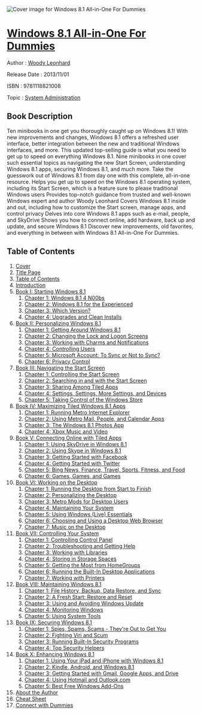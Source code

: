 ![Cover image for Windows 8.1 All-in-One For Dummies](https://imgdetail.ebookreading.net/cover/cover/system_admin/EB9781118821008.jpg)

[Windows 8.1 All-in-One For Dummies](https://ebookreading.net/view/book/Windows+8.1+All-in-One+For+Dummies-EB9781118821008_1.html "Windows 8.1 All-in-One For Dummies")
====================================================================================================================

Author : [Woody Leonhard](https://ebookreading.net/search/author/Woody+Leonhard)

Release Date : 2013/11/01

ISBN : 9781118821008

Topic : [System Administration](https://ebookreading.net/search/category/system-administration)

Book Description
-----------------

Ten minibooks in one get you thoroughly caught up on Windows 8.1!
With new improvements and changes, Windows 8.1 offers a refreshed user interface, better integration between the new and traditional Windows interfaces, and more. This updated top-selling guide is what you need to get up to speed on everything Windows 8.1. Nine minibooks in one cover such essential topics as navigating the new Start Screen, understanding Windows 8.1 apps, securing Windows 8.1, and much more. Take the guesswork out of Windows 8.1 from day one with this complete, all-in-one resource.
Helps you get up to speed on the Windows 8.1 operating system, including its Start Screen, which is a feature sure to please traditional Windows users
Provides top-notch guidance from trusted and well-known Windows expert and author Woody Leonhard
Covers Windows 8.1 inside and out, including how to customize the Start screen, manage apps, and control privacy
Delves into core Windows 8.1 apps such as e-mail, people, and SkyDrive
Shows you how to connect online, add hardware, back up and update, and secure Windows 8.1
Discover new improvements, old favorites, and everything in between with Windows 8.1 All-in-One For Dummies.
              
Table of Contents
-----------------

1. [Cover](https://ebookreading.net/view/book/Windows+8.1+All-in-One+For+Dummies-EB9781118821008_1.html)
1. [Title Page](https://ebookreading.net/view/book/Windows+8.1+All-in-One+For+Dummies-EB9781118821008_2.html)
1. [Table of Contents](https://ebookreading.net/view/book/Windows+8.1+All-in-One+For+Dummies-EB9781118821008_3.html)
1. [Introduction](https://ebookreading.net/view/book/Windows+8.1+All-in-One+For+Dummies-EB9781118821008_4.html)
1. [Book I: Starting Windows 8.1](https://ebookreading.net/view/book/Windows+8.1+All-in-One+For+Dummies-EB9781118821008_5.html)
    1. [Chapter 1: Windows 8.1 4 N00bs](https://ebookreading.net/view/book/Windows+8.1+All-in-One+For+Dummies-EB9781118821008_6.html)
    1. [Chapter 2: Windows 8.1 for the Experienced](https://ebookreading.net/view/book/Windows+8.1+All-in-One+For+Dummies-EB9781118821008_7.html)
    1. [Chapter 3: Which Version?](https://ebookreading.net/view/book/Windows+8.1+All-in-One+For+Dummies-EB9781118821008_8.html)
    1. [Chapter 4: Upgrades and Clean Installs](https://ebookreading.net/view/book/Windows+8.1+All-in-One+For+Dummies-EB9781118821008_9.html)
1. [Book II: Personalizing Windows 8.1](https://ebookreading.net/view/book/Windows+8.1+All-in-One+For+Dummies-EB9781118821008_10.html)
    1. [Chapter 1: Getting Around Windows 8.1](https://ebookreading.net/view/book/Windows+8.1+All-in-One+For+Dummies-EB9781118821008_11.html)
    1. [Chapter 2: Changing the Lock and Logon Screens](https://ebookreading.net/view/book/Windows+8.1+All-in-One+For+Dummies-EB9781118821008_12.html)
    1. [Chapter 3: Working with Charms and Notifications](https://ebookreading.net/view/book/Windows+8.1+All-in-One+For+Dummies-EB9781118821008_13.html)
    1. [Chapter 4: Controlling Users](https://ebookreading.net/view/book/Windows+8.1+All-in-One+For+Dummies-EB9781118821008_14.html)
    1. [Chapter 5: Microsoft Account: To Sync or Not to Sync?](https://ebookreading.net/view/book/Windows+8.1+All-in-One+For+Dummies-EB9781118821008_15.html)
    1. [Chapter 6: Privacy Control](https://ebookreading.net/view/book/Windows+8.1+All-in-One+For+Dummies-EB9781118821008_16.html)
1. [Book III: Navigating the Start Screen](https://ebookreading.net/view/book/Windows+8.1+All-in-One+For+Dummies-EB9781118821008_17.html)
    1. [Chapter 1: Controlling the Start Screen](https://ebookreading.net/view/book/Windows+8.1+All-in-One+For+Dummies-EB9781118821008_18.html)
    1. [Chapter 2: Searching in and with the Start Screen](https://ebookreading.net/view/book/Windows+8.1+All-in-One+For+Dummies-EB9781118821008_19.html)
    1. [Chapter 3: Sharing Among Tiled Apps](https://ebookreading.net/view/book/Windows+8.1+All-in-One+For+Dummies-EB9781118821008_20.html)
    1. [Chapter 4: Settings, Settings, More Settings, and Devices](https://ebookreading.net/view/book/Windows+8.1+All-in-One+For+Dummies-EB9781118821008_21.html)
    1. [Chapter 5: Taking Control of the Windows Store](https://ebookreading.net/view/book/Windows+8.1+All-in-One+For+Dummies-EB9781118821008_22.html)
1. [Book IV: Maximizing Tiled Windows 8.1 Apps](https://ebookreading.net/view/book/Windows+8.1+All-in-One+For+Dummies-EB9781118821008_23.html)
    1. [Chapter 1: Running Metro Internet Explorer](https://ebookreading.net/view/book/Windows+8.1+All-in-One+For+Dummies-EB9781118821008_24.html)
    1. [Chapter 2: Using Metro Mail, People, and Calendar Apps](https://ebookreading.net/view/book/Windows+8.1+All-in-One+For+Dummies-EB9781118821008_25.html)
    1. [Chapter 3: The Windows 8.1 Photos App](https://ebookreading.net/view/book/Windows+8.1+All-in-One+For+Dummies-EB9781118821008_26.html)
    1. [Chapter 4: Xbox Music and Video](https://ebookreading.net/view/book/Windows+8.1+All-in-One+For+Dummies-EB9781118821008_27.html)
1. [Book V: Connecting Online with Tiled Apps](https://ebookreading.net/view/book/Windows+8.1+All-in-One+For+Dummies-EB9781118821008_28.html)
    1. [Chapter 1: Using SkyDrive in Windows 8.1](https://ebookreading.net/view/book/Windows+8.1+All-in-One+For+Dummies-EB9781118821008_29.html)
    1. [Chapter 2: Using Skype in Windows 8.1](https://ebookreading.net/view/book/Windows+8.1+All-in-One+For+Dummies-EB9781118821008_30.html)
    1. [Chapter 3: Getting Started with Facebook](https://ebookreading.net/view/book/Windows+8.1+All-in-One+For+Dummies-EB9781118821008_31.html)
    1. [Chapter 4: Getting Started with Twitter](https://ebookreading.net/view/book/Windows+8.1+All-in-One+For+Dummies-EB9781118821008_32.html)
    1. [Chapter 5: Bing News, Finance, Travel, Sports, Fitness, and Food](https://ebookreading.net/view/book/Windows+8.1+All-in-One+For+Dummies-EB9781118821008_33.html)
    1. [Chapter 6: Games, Games, and Games](https://ebookreading.net/view/book/Windows+8.1+All-in-One+For+Dummies-EB9781118821008_34.html)
1. [Book VI: Working on the Desktop](https://ebookreading.net/view/book/Windows+8.1+All-in-One+For+Dummies-EB9781118821008_35.html)
    1. [Chapter 1: Running the Desktop from Start to Finish](https://ebookreading.net/view/book/Windows+8.1+All-in-One+For+Dummies-EB9781118821008_36.html)
    1. [Chapter 2: Personalizing the Desktop](https://ebookreading.net/view/book/Windows+8.1+All-in-One+For+Dummies-EB9781118821008_37.html)
    1. [Chapter 3: Metro Mods for Desktop Users](https://ebookreading.net/view/book/Windows+8.1+All-in-One+For+Dummies-EB9781118821008_38.html)
    1. [Chapter 4: Maintaining Your System](https://ebookreading.net/view/book/Windows+8.1+All-in-One+For+Dummies-EB9781118821008_39.html)
    1. [Chapter 5: Using Windows (Live) Essentials](https://ebookreading.net/view/book/Windows+8.1+All-in-One+For+Dummies-EB9781118821008_40.html)
    1. [Chapter 6: Choosing and Using a Desktop Web Browser](https://ebookreading.net/view/book/Windows+8.1+All-in-One+For+Dummies-EB9781118821008_41.html)
    1. [Chapter 7: Music on the Desktop](https://ebookreading.net/view/book/Windows+8.1+All-in-One+For+Dummies-EB9781118821008_42.html)
1. [Book VII: Controlling Your System](https://ebookreading.net/view/book/Windows+8.1+All-in-One+For+Dummies-EB9781118821008_43.html)
    1. [Chapter 1: Controlling Control Panel](https://ebookreading.net/view/book/Windows+8.1+All-in-One+For+Dummies-EB9781118821008_44.html)
    1. [Chapter 2: Troubleshooting and Getting Help](https://ebookreading.net/view/book/Windows+8.1+All-in-One+For+Dummies-EB9781118821008_45.html)
    1. [Chapter 3: Working with Libraries](https://ebookreading.net/view/book/Windows+8.1+All-in-One+For+Dummies-EB9781118821008_46.html)
    1. [Chapter 4: Storing in Storage Spaces](https://ebookreading.net/view/book/Windows+8.1+All-in-One+For+Dummies-EB9781118821008_47.html)
    1. [Chapter 5: Getting the Most from HomeGroups](https://ebookreading.net/view/book/Windows+8.1+All-in-One+For+Dummies-EB9781118821008_48.html)
    1. [Chapter 6: Running the Built-In Desktop Applications](https://ebookreading.net/view/book/Windows+8.1+All-in-One+For+Dummies-EB9781118821008_49.html)
    1. [Chapter 7: Working with Printers](https://ebookreading.net/view/book/Windows+8.1+All-in-One+For+Dummies-EB9781118821008_50.html)
1. [Book VIII: Maintaining Windows 8.1](https://ebookreading.net/view/book/Windows+8.1+All-in-One+For+Dummies-EB9781118821008_51.html)
    1. [Chapter 1: File History, Backup, Data Restore, and Sync](https://ebookreading.net/view/book/Windows+8.1+All-in-One+For+Dummies-EB9781118821008_52.html)
    1. [Chapter 2: A Fresh Start: Restore and Reset](https://ebookreading.net/view/book/Windows+8.1+All-in-One+For+Dummies-EB9781118821008_53.html)
    1. [Chapter 3: Using and Avoiding Windows Update](https://ebookreading.net/view/book/Windows+8.1+All-in-One+For+Dummies-EB9781118821008_54.html)
    1. [Chapter 4: Monitoring Windows](https://ebookreading.net/view/book/Windows+8.1+All-in-One+For+Dummies-EB9781118821008_55.html)
    1. [Chapter 5: Using System Tools](https://ebookreading.net/view/book/Windows+8.1+All-in-One+For+Dummies-EB9781118821008_56.html)
1. [Book IX: Securing Windows 8.1](https://ebookreading.net/view/book/Windows+8.1+All-in-One+For+Dummies-EB9781118821008_57.html)
    1. [Chapter 1: Spies, Spams, Scams - They&#39;re Out to Get You](https://ebookreading.net/view/book/Windows+8.1+All-in-One+For+Dummies-EB9781118821008_58.html)
    1. [Chapter 2: Fighting Viri and Scum](https://ebookreading.net/view/book/Windows+8.1+All-in-One+For+Dummies-EB9781118821008_59.html)
    1. [Chapter 3: Running Built-In Security Programs](https://ebookreading.net/view/book/Windows+8.1+All-in-One+For+Dummies-EB9781118821008_60.html)
    1. [Chapter 4: Top Security Helpers](https://ebookreading.net/view/book/Windows+8.1+All-in-One+For+Dummies-EB9781118821008_61.html)
1. [Book X: Enhancing Windows 8.1](https://ebookreading.net/view/book/Windows+8.1+All-in-One+For+Dummies-EB9781118821008_62.html)
    1. [Chapter 1: Using Your iPad and iPhone with Windows 8.1](https://ebookreading.net/view/book/Windows+8.1+All-in-One+For+Dummies-EB9781118821008_63.html)
    1. [Chapter 2: Kindle, Android, and Windows 8.1](https://ebookreading.net/view/book/Windows+8.1+All-in-One+For+Dummies-EB9781118821008_64.html)
    1. [Chapter 3: Getting Started with Gmail, Google Apps, and Drive](https://ebookreading.net/view/book/Windows+8.1+All-in-One+For+Dummies-EB9781118821008_65.html)
    1. [Chapter 4: Using Hotmail and Outlook.com](https://ebookreading.net/view/book/Windows+8.1+All-in-One+For+Dummies-EB9781118821008_66.html)
    1. [Chapter 5: Best Free Windows Add-Ons](https://ebookreading.net/view/book/Windows+8.1+All-in-One+For+Dummies-EB9781118821008_67.html)
1. [About the Author](https://ebookreading.net/view/book/Windows+8.1+All-in-One+For+Dummies-EB9781118821008_68.html)
1. [Cheat Sheet](https://ebookreading.net/view/book/Windows+8.1+All-in-One+For+Dummies-EB9781118821008_69.html)
1. [Connect with Dummies](https://ebookreading.net/view/book/Windows+8.1+All-in-One+For+Dummies-EB9781118821008_70.html)
